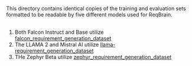 This directory contains identical copies of the training and evaluation sets formatted to be readable by five different models used for ReqBrain.<br><br>


1. Both Falcon Instruct and Base utilize [falcon_requirement_generation_dataset](https://github.com/REELICIT/reqbrain_rep_package/tree/main/instruct_datasets/falcon_requirement_generation_dataset)
2. The LLAMA 2 and Mistral AI utilize [llama-requirement_generation_dataset](https://github.com/REELICIT/reqbrain_rep_package/tree/main/instruct_datasets/llama-requirement_generation_dataset)
3. THe Zephyr Beta utilize [zephyr_requirement_generation_dataset](https://github.com/REELICIT/reqbrain_rep_package/tree/main/instruct_datasets/zephyr_requirement_generation_dataset)
